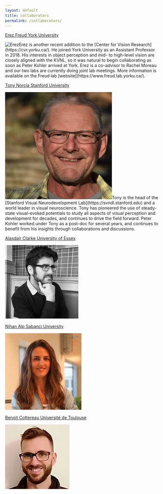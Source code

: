 ```yaml
---
layout: default
title: collaborators
permalink: /collaborators/
---
```

<a class="box-head" href="https://www.freud.lab.yorku.ca/"> 
	<span class="alignleft">Erez Freud</span>
	<span class="alignright">York University</span>
</a>
<p class="box-body"><img class="small-image" src="/assets/people/efreud.png" alt="Erez">Erez is another recent addition to the [Center for Vision Research](https://cvr.yorku.ca/). He joined York University as an Assistant Professor in 2018. His interests in object perception and mid- to high-level vision are closely aligned with the KVNL, so it was natural to begin collaborating as soon as Peter Kohler arrived at York. Erez is a co-advisor to Rachel Moreau and our two labs are currently doing joint lab meetings. More information is available on the Freud lab [website](https://www.freud.lab.yorku.ca/). 
</p>

<a class="box-head" href="https://svndl.stanford.edu">
	<span class="alignleft">Tony Norcia</span>
	<span class="alignright">Stanford University</span>
</a>
<p class="box-body"><img class="small-image" src="/assets/people/tnorcia.png" alt="Tony">Tony is the head of the [Stanford Visual Neurodevelopment Lab](https://svndl.stanford.edu)  and a world leader in visual neuroscience. Tony has pioneered the use of steady-state visual-evoked potentials to study all aspects of visual perception and development for decades, and continues to drive the field forward. Peter Kohler worked under Tony as a post-doc for several years, and continues to benefit from his insights through collaborations and discussions. 
</p>

<a class="box-head" href="https://www.essex.ac.uk/people/clark28201/alasdair-clarke">
	<span class="alignleft">Alasdair Clarke</span>
	<span class="alignright">University of Essex</span>
</a>
<p class="box-body"><img class="small-image" src="/assets/people/adfclarke.png" alt="Alasdair">

</p>

<a class="box-head" href="https://myweb.sabanciuniv.edu/nihanalp/avnl">
	<span class="alignleft">Nihan Alp</span>
	<span class="alignright">Sabanci University</span>
</a>
<p class="box-body">
	<img class="small-image" src="/assets/people/nalp.png" alt="Nihan">
</p>

<a class="box-head" href="">
	<span class="alignleft">Benoit Cottereau</span>
	<span class="alignright">Université de Toulouse</span>
</a>
<p class="box-body">
	<img class="small-image" src="/assets/people/bcottereau.png" alt="Benoit">
</p>

